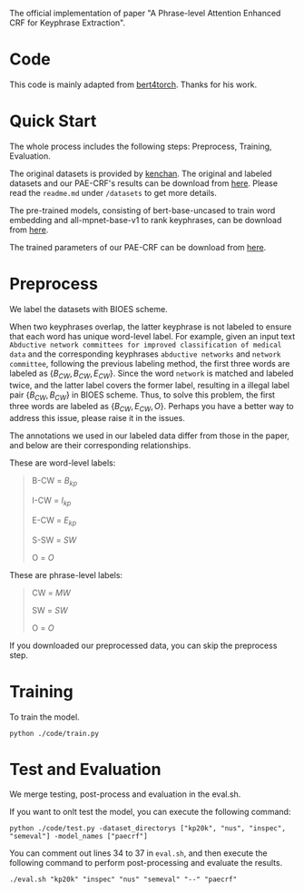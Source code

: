 The official implementation of paper "A Phrase-level Attention Enhanced CRF for Keyphrase Extraction".

# Code
This code is mainly adapted from [bert4torch](https://github.com/Tongjilibo/bert4torch). Thanks for his work.

# Quick Start
The whole process includes the following steps: Preprocess, Training, Evaluation.

The original datasets is provided by [kenchan](https://github.com/kenchan0226/keyphrase-generation-rl).
The original and labeled datasets and our PAE-CRF's results can be download from [here]().
Please read the `readme.md` under `/datasets` to get more details.

The pre-trained models, consisting of bert-base-uncased to train word embedding and all-mpnet-base-v1 to rank keyphrases, can be download from [here]().

The trained parameters of our PAE-CRF can be download from [here](https://drive.google.com/file/d/1aUglIQRaaFXk-9JKE0RTpEeEmMDVAKc2/view?usp=sharing).

# Preprocess
We label the datasets with BIOES scheme.

When two keyphrases overlap, the latter keyphrase is not labeled to ensure that each word has unique word-level label.
For example, given an input text `Abductive network committees for improved classification of medical data` and the corresponding keyphrases `abductive networks` and `network committee`, following the previous labeling method, the first three words are labeled as $\{B_{CW}, B_{CW}, E_{CW}\}$. 
Since the word `network` is matched and labeled twice, and the latter label covers the former label, resulting in a illegal label pair $\{B_{CW}, B_{CW}\}$ in BIOES scheme. 
Thus, to solve this problem, the first three words are labeled as $\{B_{CW}, E_{CW}, O\}$.
Perhaps you have a better way to address this issue, please raise it in the issues.

The annotations we used in our labeled data differ from those in the paper, and below are their corresponding relationships.

These are word-level labels:
> B-CW = $B_{kp}$
>
> I-CW = $I_{kp}$
> 
> E-CW = $E_{kp}$
> 
> S-SW = $SW$
> 
> O = $O$

These are phrase-level labels:
> CW = $MW$
>
> SW = $SW$
>
> O = $O$

If you downloaded our preprocessed data, you can skip the preprocess step.

# Training
To train the model.

	python ./code/train.py

# Test and Evaluation
We merge testing, post-process and evaluation in the eval.sh.

If you want to onlt test the model, you can execute the following command:

	python ./code/test.py -dataset_directorys ["kp20k", "nus", "inspec", "semeval"] -model_names ["paecrf"]

You can comment out lines 34 to 37 in `eval.sh`, and then execute the following command to perform post-processing and evaluate the results.

	./eval.sh "kp20k" "inspec" "nus" "semeval" "--" "paecrf" 









